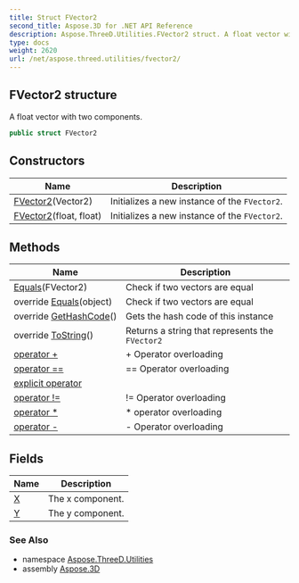 ```yaml
---
title: Struct FVector2
second_title: Aspose.3D for .NET API Reference
description: Aspose.ThreeD.Utilities.FVector2 struct. A float vector with two components
type: docs
weight: 2620
url: /net/aspose.threed.utilities/fvector2/
---
```

## FVector2 structure

A float vector with two components.

```csharp
public struct FVector2
```

## Constructors

| Name | Description |
| --- | --- |
| [FVector2](fvector2/#constructor)(Vector2) | Initializes a new instance of the `FVector2`. |
| [FVector2](fvector2/#constructor_1)(float, float) | Initializes a new instance of the `FVector2`. |

## Methods

| Name | Description |
| --- | --- |
| [Equals](../../aspose.threed.utilities/fvector2/equals/#equals)(FVector2) | Check if two vectors are equal |
| override [Equals](../../aspose.threed.utilities/fvector2/equals/#equals_1)(object) | Check if two vectors are equal |
| override [GetHashCode](../../aspose.threed.utilities/fvector2/gethashcode/)() | Gets the hash code of this instance |
| override [ToString](../../aspose.threed.utilities/fvector2/tostring/)() | Returns a string that represents the `FVector2` |
| [operator +](../../aspose.threed.utilities/fvector2/op_addition/) | + Operator overloading |
| [operator ==](../../aspose.threed.utilities/fvector2/op_equality/) | == Operator overloading |
| [explicit operator](../../aspose.threed.utilities/fvector2/op_explicit/) |  |
| [operator !=](../../aspose.threed.utilities/fvector2/op_inequality/) | != Operator overloading |
| [operator *](../../aspose.threed.utilities/fvector2/op_multiply/) | * operator overloading |
| [operator -](../../aspose.threed.utilities/fvector2/op_subtraction/) | - Operator overloading |

## Fields

| Name | Description |
| --- | --- |
| [X](../../aspose.threed.utilities/fvector2/x/) | The x component. |
| [Y](../../aspose.threed.utilities/fvector2/y/) | The y component. |

### See Also

* namespace [Aspose.ThreeD.Utilities](../../aspose.threed.utilities/)
* assembly [Aspose.3D](../../)


